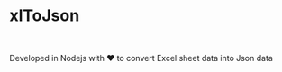 <h1> xlToJson </h1>

<br />

<span> Developed in Nodejs with ❤ to convert Excel sheet data into Json data </span>
